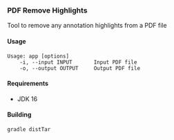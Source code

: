 ### PDF Remove Highlights

Tool to remove any annotation highlights from a PDF file

#### Usage

```
Usage: app [options]
    -i, --input INPUT       Input PDF file
    -o, --output OUTPUT     Output PDF file
```

#### Requirements

* JDK 16

#### Building

```
gradle distTar
```
